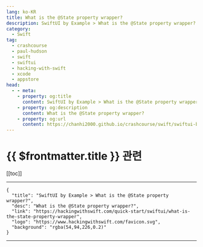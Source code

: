 ```yaml
---
lang: ko-KR
title: What is the @State property wrapper?
description: SwiftUI by Example > What is the @State property wrapper?
category:
  - Swift
tag: 
  - crashcourse
  - paul-hudson
  - swift
  - swiftui
  - hacking-with-swift
  - xcode
  - appstore
head:
  - - meta:
    - property: og:title
      content: SwiftUI by Example > What is the @State property wrapper?
    - property: og:description
      content: What is the @State property wrapper?
    - property: og:url
      content: https://chanhi2000.github.io/crashcourse/swift/swiftui-by-example/25-appendix-a/what-is-the-state-property-wrapper.html
---
```


# {{ $frontmatter.title }} 관련

[[toc]]

---

```component VPCard
{
  "title": "SwiftUI by Example > What is the @State property wrapper?",
  "desc": "What is the @State property wrapper?",
  "link": "https://hackingwithswift.com/quick-start/swiftui/what-is-the-state-property-wrapper",
  "logo": "https://www.hackingwithswift.com/favicon.svg",
  "background": "rgba(54,94,226,0.2)"
}
```

---

<TagLinks />